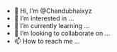 - 👋 Hi, I’m @Chandubhaixyz
- 👀 I’m interested in ...
- 🌱 I’m currently learning ...
- 💞️ I’m looking to collaborate on ...
- 📫 How to reach me ...

<!---
Chandubhaixyz/Chandubhaixyz is a ✨ special ✨ repository because its `README.md` (this file) appears on your GitHub profile.
You can click the Preview link to take a look at your changes.
--->
